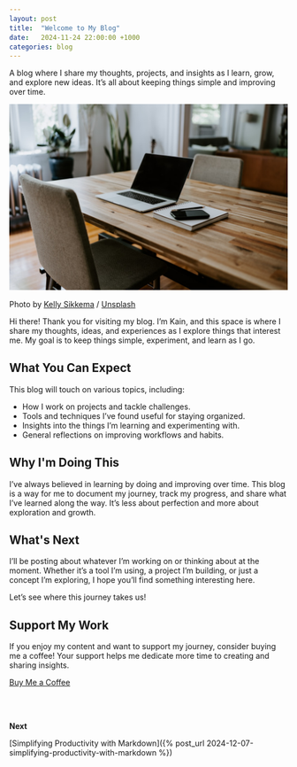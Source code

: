```yaml
---
layout: post
title:  "Welcome to My Blog"
date:   2024-11-24 22:00:00 +1000
categories: blog
---
```

A blog where I share my thoughts, projects, and insights as I learn, grow, and explore new ideas. It’s all about keeping things simple and improving over time.

![Image 1](/assets/images/welcome-to-my-blog-1.jpeg)

Photo by <a href="https://unsplash.com/@kellysikkema?utm_source=ghost&utm_medium=referral&utm_campaign=api-credit" target="_blank">Kelly Sikkema</a> / <a href="https://unsplash.com/?utm_source=ghost&utm_medium=referral&utm_campaign=api-credit" target="_blank">Unsplash</a>

Hi there! Thank you for visiting my blog. I’m Kain, and this space is where I share my thoughts, ideas, and experiences as I explore things that interest me. My goal is to keep things simple, experiment, and learn as I go.

## What You Can Expect

This blog will touch on various topics, including:

- How I work on projects and tackle challenges.
- Tools and techniques I’ve found useful for staying organized.
- Insights into the things I’m learning and experimenting with.
- General reflections on improving workflows and habits.

## Why I'm Doing This

I’ve always believed in learning by doing and improving over time. This blog is a way for me to document my journey, track my progress, and share what I’ve learned along the way. It’s less about perfection and more about exploration and growth.

## What's Next

I’ll be posting about whatever I’m working on or thinking about at the moment. Whether it’s a tool I’m using, a project I’m building, or just a concept I’m exploring, I hope you’ll find something interesting here.

Let’s see where this journey takes us!

## Support My Work

If you enjoy my content and want to support my journey, consider buying me a coffee! Your support helps me dedicate more time to creating and sharing insights.

<a href="https://buymeacoffee.com/kainwong" target="_blank">Buy Me a Coffee</a>

<br>
<br>

**Next**

[Simplifying Productivity with Markdown]({% post_url 2024-12-07-simplifying-productivity-with-markdown %})
